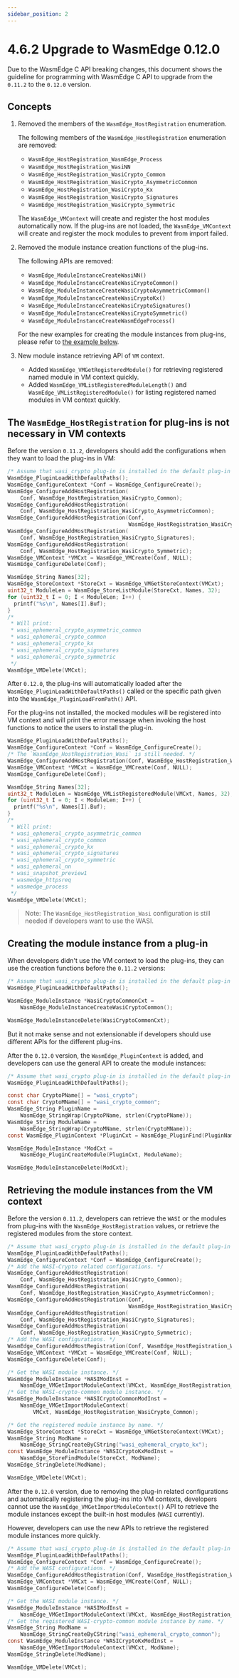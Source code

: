 ```yaml
---
sidebar_position: 2
---
```


# 4.6.2 Upgrade to WasmEdge 0.12.0

Due to the WasmEdge C API breaking changes, this document shows the guideline for programming with WasmEdge C API to upgrade from the `0.11.2` to the `0.12.0` version.

## Concepts

1. Removed the members of the `WasmEdge_HostRegistration` enumeration.

    The following members of the `WasmEdge_HostRegistration` enumeration are removed:

    * `WasmEdge_HostRegistration_WasmEdge_Process`
    * `WasmEdge_HostRegistration_WasiNN`
    * `WasmEdge_HostRegistration_WasiCrypto_Common`
    * `WasmEdge_HostRegistration_WasiCrypto_AsymmetricCommon`
    * `WasmEdge_HostRegistration_WasiCrypto_Kx`
    * `WasmEdge_HostRegistration_WasiCrypto_Signatures`
    * `WasmEdge_HostRegistration_WasiCrypto_Symmetric`

    The `WasmEdge_VMContext` will create and register the host modules automatically now.
    If the plug-ins are not loaded, the `WasmEdge_VMContext` will create and register the mock modules to prevent from import failed.

2. Removed the module instance creation functions of the plug-ins.

    The following APIs are removed:

    * `WasmEdge_ModuleInstanceCreateWasiNN()`
    * `WasmEdge_ModuleInstanceCreateWasiCryptoCommon()`
    * `WasmEdge_ModuleInstanceCreateWasiCryptoAsymmetricCommon()`
    * `WasmEdge_ModuleInstanceCreateWasiCryptoKx()`
    * `WasmEdge_ModuleInstanceCreateWasiCryptoSignatures()`
    * `WasmEdge_ModuleInstanceCreateWasiCryptoSymmetric()`
    * `WasmEdge_ModuleInstanceCreateWasmEdgeProcess()`

    For the new examples for creating the module instances from plug-ins, please refer to [the example below](#creating-the-module-instance-from-a-plug-in).

3. New module instance retrieving API of `VM` context.

    * Added `WasmEdge_VMGetRegisteredModule()` for retrieving registered named module in VM context quickly.
    * Added `WasmEdge_VMListRegisteredModuleLength()` and `WasmEdge_VMListRegisteredModule()` for listing registered named modules in VM context quickly.

## The `WasmEdge_HostRegistration` for plug-ins is not necessary in VM contexts

Before the version `0.11.2`, developers should add the configurations when they want to load the plug-ins in VM:

```c
/* Assume that wasi_crypto plug-in is installed in the default plug-in path. */
WasmEdge_PluginLoadWithDefaultPaths();
WasmEdge_ConfigureContext *Conf = WasmEdge_ConfigureCreate();
WasmEdge_ConfigureAddHostRegistration(
    Conf, WasmEdge_HostRegistration_WasiCrypto_Common);
WasmEdge_ConfigureAddHostRegistration(
    Conf, WasmEdge_HostRegistration_WasiCrypto_AsymmetricCommon);
WasmEdge_ConfigureAddHostRegistration(Conf,
                                      WasmEdge_HostRegistration_WasiCrypto_Kx);
WasmEdge_ConfigureAddHostRegistration(
    Conf, WasmEdge_HostRegistration_WasiCrypto_Signatures);
WasmEdge_ConfigureAddHostRegistration(
    Conf, WasmEdge_HostRegistration_WasiCrypto_Symmetric);
WasmEdge_VMContext *VMCxt = WasmEdge_VMCreate(Conf, NULL);
WasmEdge_ConfigureDelete(Conf);

WasmEdge_String Names[32];
WasmEdge_StoreContext *StoreCxt = WasmEdge_VMGetStoreContext(VMCxt);
uint32_t ModuleLen = WasmEdge_StoreListModule(StoreCxt, Names, 32);
for (uint32_t I = 0; I < ModuleLen; I++) {
  printf("%s\n", Names[I].Buf);
}
/*
 * Will print:
 * wasi_ephemeral_crypto_asymmetric_common
 * wasi_ephemeral_crypto_common
 * wasi_ephemeral_crypto_kx
 * wasi_ephemeral_crypto_signatures
 * wasi_ephemeral_crypto_symmetric
 */
WasmEdge_VMDelete(VMCxt);
```

After `0.12.0`, the plug-ins will automatically loaded after the `WasmEdge_PluginLoadWithDefaultPaths()` called or the specific path given into the `WasmEdge_PluginLoadFromPath()` API.

For the plug-ins not installed, the mocked modules will be registered into VM context and will print the error message when invoking the host functions to notice the users to install the plug-in.

```c
WasmEdge_PluginLoadWithDefaultPaths();
WasmEdge_ConfigureContext *Conf = WasmEdge_ConfigureCreate();
/* The `WasmEdge_HostRegistration_Wasi` is still needed. */
WasmEdge_ConfigureAddHostRegistration(Conf, WasmEdge_HostRegistration_Wasi);
WasmEdge_VMContext *VMCxt = WasmEdge_VMCreate(Conf, NULL);
WasmEdge_ConfigureDelete(Conf);

WasmEdge_String Names[32];
uint32_t ModuleLen = WasmEdge_VMListRegisteredModule(VMCxt, Names, 32);
for (uint32_t I = 0; I < ModuleLen; I++) {
  printf("%s\n", Names[I].Buf);
}
/*
 * Will print:
 * wasi_ephemeral_crypto_asymmetric_common
 * wasi_ephemeral_crypto_common
 * wasi_ephemeral_crypto_kx
 * wasi_ephemeral_crypto_signatures
 * wasi_ephemeral_crypto_symmetric
 * wasi_ephemeral_nn
 * wasi_snapshot_preview1
 * wasmedge_httpsreq
 * wasmedge_process
 */
WasmEdge_VMDelete(VMCxt);
```

> Note: The `WasmEdge_HostRegistration_Wasi` configuration is still needed if developers want to use the WASI.

## Creating the module instance from a plug-in

When developers didn't use the VM context to load the plug-ins, they can use the creation functions before the `0.11.2` versions:

```c
/* Assume that wasi_crypto plug-in is installed in the default plug-in path. */
WasmEdge_PluginLoadWithDefaultPaths();

WasmEdge_ModuleInstance *WasiCryptoCommonCxt =
    WasmEdge_ModuleInstanceCreateWasiCryptoCommon();

WasmEdge_ModuleInstanceDelete(WasiCryptoCommonCxt);
```

But it not make sense and not extensionable if developers should use different APIs for the different plug-ins.

After the `0.12.0` version, the `WasmEdge_PluginContext` is added, and developers can use the general API to create the module instances:

```c
/* Assume that wasi_crypto plug-in is installed in the default plug-in path. */
WasmEdge_PluginLoadWithDefaultPaths();

const char CryptoPName[] = "wasi_crypto";
const char CryptoMName[] = "wasi_crypto_common";
WasmEdge_String PluginName =
    WasmEdge_StringWrap(CryptoPName, strlen(CryptoPName));
WasmEdge_String ModuleName =
    WasmEdge_StringWrap(CryptoMName, strlen(CryptoMName));
const WasmEdge_PluginContext *PluginCxt = WasmEdge_PluginFind(PluginName);

WasmEdge_ModuleInstance *ModCxt =
    WasmEdge_PluginCreateModule(PluginCxt, ModuleName);

WasmEdge_ModuleInstanceDelete(ModCxt);
```

## Retrieving the module instances from the VM context

Before the version `0.11.2`, developers can retrieve the `WASI` or the modules from plug-ins with the `WasmEdge_HostRegistration` values, or retrieve the registered modules from the store context.

```c
/* Assume that wasi_crypto plug-in is installed in the default plug-in path. */
WasmEdge_PluginLoadWithDefaultPaths();
WasmEdge_ConfigureContext *Conf = WasmEdge_ConfigureCreate();
/* Add the WASI-Crypto related configurations. */
WasmEdge_ConfigureAddHostRegistration(
    Conf, WasmEdge_HostRegistration_WasiCrypto_Common);
WasmEdge_ConfigureAddHostRegistration(
    Conf, WasmEdge_HostRegistration_WasiCrypto_AsymmetricCommon);
WasmEdge_ConfigureAddHostRegistration(Conf,
                                      WasmEdge_HostRegistration_WasiCrypto_Kx);
WasmEdge_ConfigureAddHostRegistration(
    Conf, WasmEdge_HostRegistration_WasiCrypto_Signatures);
WasmEdge_ConfigureAddHostRegistration(
    Conf, WasmEdge_HostRegistration_WasiCrypto_Symmetric);
/* Add the WASI configurations. */
WasmEdge_ConfigureAddHostRegistration(Conf, WasmEdge_HostRegistration_Wasi);
WasmEdge_VMContext *VMCxt = WasmEdge_VMCreate(Conf, NULL);
WasmEdge_ConfigureDelete(Conf);

/* Get the WASI module instance. */
WasmEdge_ModuleInstance *WASIModInst =
    WasmEdge_VMGetImportModuleContext(VMCxt, WasmEdge_HostRegistration_Wasi);
/* Get the WASI-crypto-common module instance. */
WasmEdge_ModuleInstance *WASICryptoCommonModInst =
    WasmEdge_VMGetImportModuleContext(
        VMCxt, WasmEdge_HostRegistration_WasiCrypto_Common);

/* Get the registered module instance by name. */
WasmEdge_StoreContext *StoreCxt = WasmEdge_VMGetStoreContext(VMCxt);
WasmEdge_String ModName =
    WasmEdge_StringCreateByCString("wasi_ephemeral_crypto_kx");
const WasmEdge_ModuleInstance *WASICryptoKxModInst =
    WasmEdge_StoreFindModule(StoreCxt, ModName);
WasmEdge_StringDelete(ModName);

WasmEdge_VMDelete(VMCxt);
```

After the `0.12.0` version, due to removing the plug-in related configurations and automatically registering the plug-ins into VM contexts, developers cannot use the `WasmEdge_VMGetImportModuleContext()` API to retrieve the module instances except the built-in host modules (`WASI` currently).

However, developers can use the new APIs to retrieve the registered module instances more quickly.

```c
/* Assume that wasi_crypto plug-in is installed in the default plug-in path. */
WasmEdge_PluginLoadWithDefaultPaths();
WasmEdge_ConfigureContext *Conf = WasmEdge_ConfigureCreate();
/* Add the WASI configurations. */
WasmEdge_ConfigureAddHostRegistration(Conf, WasmEdge_HostRegistration_Wasi);
WasmEdge_VMContext *VMCxt = WasmEdge_VMCreate(Conf, NULL);
WasmEdge_ConfigureDelete(Conf);

/* Get the WASI module instance. */
WasmEdge_ModuleInstance *WASIModInst =
    WasmEdge_VMGetImportModuleContext(VMCxt, WasmEdge_HostRegistration_Wasi);
/* Get the registered WASI-crypto-common module instance by name. */
WasmEdge_String ModName =
    WasmEdge_StringCreateByCString("wasi_ephemeral_crypto_common");
const WasmEdge_ModuleInstance *WASICryptoKxModInst =
    WasmEdge_VMGetImportModuleContext(VMCxt, ModName);
WasmEdge_StringDelete(ModName);

WasmEdge_VMDelete(VMCxt);
```

